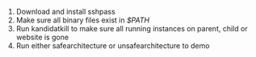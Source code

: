 1. Download and install sshpass
2. Make sure all binary files exist in *$PATH*
3. Run kandidatkill to make sure all running instances on parent, child or website is gone
4. Run either safearchitecture or unsafearchitecture to demo
